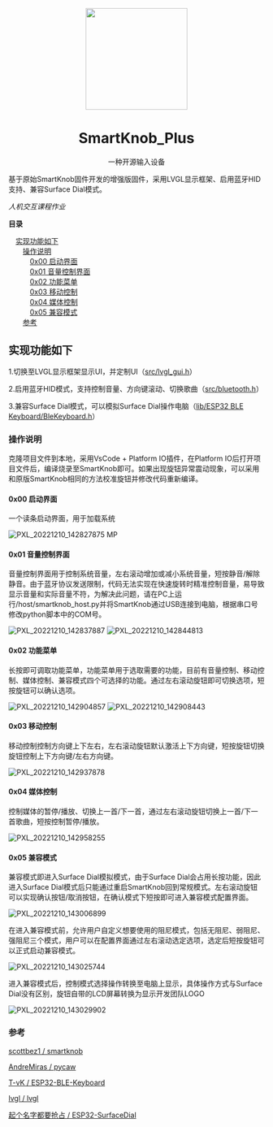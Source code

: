 <p align="center"> <img src="https://github.com/Eanya-Tonic/SmartKnob_Plus/tree/main/src/images/logo.png" style="width:200px;" /> </p>  <h1 align="center">SmartKnob_Plus</h1>  <p align="center"> 一种开源输入设备 </p>

基于原始SmartKnob固件开发的增强版固件，采用LVGL显示框架、启用蓝牙HID支持、兼容Surface Dial模式。

*人机交互课程作业*

**目录**

&emsp;<a href="#1">实现功能如下</a>  
&emsp;&emsp;<a href="#2">操作说明</a>  
&emsp;&emsp;&emsp;<a href="#3">0x00 启动界面</a>  
&emsp;&emsp;&emsp;<a href="#4">0x01 音量控制界面</a>  
&emsp;&emsp;&emsp;<a href="#5">0x02 功能菜单</a>  
&emsp;&emsp;&emsp;<a href="#6">0x03 移动控制</a>  
&emsp;&emsp;&emsp;<a href="#7">0x04 媒体控制</a>  
&emsp;&emsp;&emsp;<a href="#8">0x05 兼容模式</a>  
&emsp;&emsp;<a href="#9">参考</a> 

## <a name="1">实现功能如下</a>
1.切换至LVGL显示框架显示UI，并定制UI（[src/lvgl_gui.h](https://github.com/Eanya-Tonic/SmartKnob_Plus/blob/main/src/lvgl_gui.h)）

2.启用蓝牙HID模式，支持控制音量、方向键滚动、切换歌曲（[src/bluetooth.h](https://github.com/Eanya-Tonic/SmartKnob_Plus/blob/main/src/bluetooth.h)）

3.兼容Surface Dial模式，可以模拟Surface Dial操作电脑（[lib/ESP32 BLE Keyboard/BleKeyboard.h](https://github.com/Eanya-Tonic/SmartKnob_Plus/blob/main/lib/ESP32%20BLE%20Keyboard/BleKeyboard.h)）


### <a name="2">操作说明</a>

  克隆项目文件到本地，采用VsCode + Platform IO插件，在Platform IO后打开项目文件后，编译烧录至SmartKnob即可。如果出现旋钮异常震动现象，可以采用和原版SmartKnob相同的方法校准旋钮并修改代码重新编译。

#### <a name="3">0x00 启动界面</a>

  一个读条启动界面，用于加载系统

![PXL_20221210_142827875 MP](https://user-images.githubusercontent.com/74545593/206860833-0b1d22f2-425c-4876-a621-7372364110f3.jpg)


#### <a name="4">0x01 音量控制界面</a>

  音量控制界面用于控制系统音量，左右滚动增加或减小系统音量，短按静音/解除静音。由于蓝牙协议发送限制，代码无法实现在快速旋转时精准控制音量，易导致显示音量和实际音量不符，为解决此问题，请在PC上运行/host/smartknob_host.py并将SmartKnob通过USB连接到电脑，根据串口号修改python脚本中的COM号。

![PXL_20221210_142837887](https://user-images.githubusercontent.com/74545593/206860896-8482ea61-2fff-43e8-b16d-b6fe40e52a0f.jpg)
![PXL_20221210_142844813](https://user-images.githubusercontent.com/74545593/206860899-c3e0f620-b0b8-4701-be54-ffc1a5996451.jpg)

#### <a name="5">0x02 功能菜单</a>

  长按即可调取功能菜单，功能菜单用于选取需要的功能，目前有音量控制、移动控制、媒体控制、兼容模式四个可选择的功能。通过左右滚动旋钮即可切换选项，短按旋钮可以确认选项。

![PXL_20221210_142904857](https://user-images.githubusercontent.com/74545593/206861828-59ede72c-e30e-404b-ba1a-ecbb64df808a.jpg)
![PXL_20221210_142908443](https://user-images.githubusercontent.com/74545593/206861832-bc7aaafb-8286-4185-b36e-001e2a1d6bb0.jpg)

#### <a name="6">0x03 移动控制</a>

  移动控制控制方向键上下左右，左右滚动旋钮默认激活上下方向键，短按旋钮切换旋钮控制上下方向键/左右方向键。

![PXL_20221210_142937878](https://user-images.githubusercontent.com/74545593/206861949-8ac3fa3a-7767-46d2-b857-4e473ed8ebb6.jpg)

#### <a name="7">0x04 媒体控制</a>

  控制媒体的暂停/播放、切换上一首/下一首，通过左右滚动旋钮切换上一首/下一首歌曲，短按控制暂停/播放。

![PXL_20221210_142958255](https://user-images.githubusercontent.com/74545593/206862031-a673b7d2-7be5-4bd5-9bf3-afaff643a325.jpg)

#### <a name="8">0x05 兼容模式</a>

  兼容模式即进入Surface Dial模拟模式，由于Surface Dial会占用长按功能，因此进入Surface Dial模式后只能通过重启SmartKnob回到常规模式。左右滚动旋钮可以实现确认按钮/取消按钮，在确认模式下短按即可进入兼容模式配置界面。

![PXL_20221210_143006899](https://user-images.githubusercontent.com/74545593/206862112-7e9938bb-7a57-48f7-a181-e22c9f377170.jpg)

  在进入兼容模式前，允许用户自定义想要使用的阻尼模式，包括无阻尼、弱阻尼、强阻尼三个模式，用户可以在配置界面通过左右滚动选定选项，选定后短按旋钮可以正式启动兼容模式。

 ![PXL_20221210_143025744](https://user-images.githubusercontent.com/74545593/206862231-ba8e050d-5fec-4acd-b2e0-6eb165802865.jpg)

  进入兼容模式后，控制模式选择操作转换至电脑上显示，具体操作方式与Surface Dial没有区别，旋钮自带的LCD屏幕转换为显示开发团队LOGO

![PXL_20221210_143029902](https://user-images.githubusercontent.com/74545593/206862324-fa6bd278-08ba-4d77-8d50-4dbb5c3f9ced.jpg)

### <a name="9">参考</a>

[scottbez1 / smartknob](https://github.com/scottbez1/smartknob)

[AndreMiras / pycaw](https://github.com/AndreMiras/pycaw)

[T-vK / ESP32-BLE-Keyboard](https://github.com/T-vK/ESP32-BLE-Keyboard)

[lvgl / lvgl](https://github.com/lvgl/lvgl)

[起个名字都要抢占 / ESP32-SurfaceDial](https://gitee.com/adamhxx/esp32-surface-dial)

